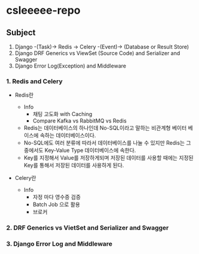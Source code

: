 # csleeeee-repo

## Subject
1. Django -(Task)-> Redis -> Celery -(Event)-> (Database or Result Store)
2. Django DRF Generics vs ViewSet (Source Code) and Serializer and Swagger
3. Django Error Log(Exception) and Middleware

### 1. Redis and Celery
* Redis란
  * Info
    * 채팅 고도화 with Caching
    * Compare Kafka vs RabbitMQ vs Redis
  * Redis는 데이터베이스의 하나인데 No-SQL이라고 말하는 비관계형 베이터 베이스에 속하는 데이터베이스이다.
  * No-SQL에도 여러 분류에 따라서 데이터베이스를 나눌 수 있지만 Redis는 그중에서도 Key-Value Type 데이터베이스에 속한다.
  * Key를 지정해서 Value를 저장하게되며 저장된 데이터를 사용할 때에는 지정된 Key를 통해서 저장된 데이터를 사용하게 된다.

* Celery란
  * Info
    * 자정 마다 영수증 검증
    * Batch Job 으로 활용
    * 브로커
### 2. DRF Generics vs VietSet and Serializer and Swagger

### 3. Django Error Log and Middleware
